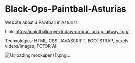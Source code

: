# Black-Ops-Paintball-Asturias

Website about a Paintball in Asturias

Link: https://paintballproyectodaw-production.up.railway.app/

Technologies: HTML, CSS, JAVASCRIPT, BOOTSTRAP, pexels-videos/images, FOTOR AI

![Uploading mockuper (1).png…]()

